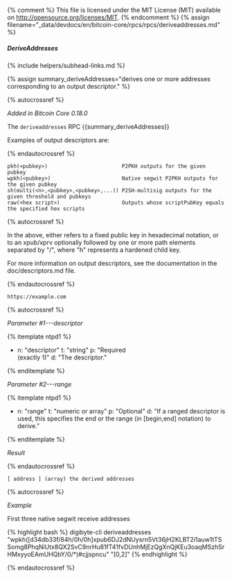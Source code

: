 {% comment %}
This file is licensed under the MIT License (MIT) available on
http://opensource.org/licenses/MIT.
{% endcomment %}
{% assign filename="_data/devdocs/en/bitcoin-core/rpcs/rpcs/deriveaddresses.md" %}

##### DeriveAddresses
{% include helpers/subhead-links.md %}

{% assign summary_deriveAddresses="derives one or more addresses corresponding to an output descriptor." %}

{% autocrossref %}

*Added in Bitcoin Core 0.18.0*

The `deriveaddresses` RPC {{summary_deriveAddresses}}

Examples of output descriptors are:

{% endautocrossref %}

    pkh(<pubkey>)                        P2PKH outputs for the given pubkey
    wpkh(<pubkey>)                       Native segwit P2PKH outputs for the given pubkey
    sh(multi(<n>,<pubkey>,<pubkey>,...)) P2SH-multisig outputs for the given threshold and pubkeys
    raw(<hex script>)                    Outputs whose scriptPubKey equals the specified hex scripts

{% autocrossref %}

In the above, <pubkey> either refers to a fixed public key in hexadecimal notation, or to an xpub/xprv optionally followed by one
or more path elements separated by "/", where "h" represents a hardened child key.

For more information on output descriptors, see the documentation in the doc/descriptors.md file.

{% endautocrossref %}

    https://example.com

{% autocrossref %}

*Parameter #1---descriptor*

{% itemplate ntpd1 %}
- n: "descriptor"
  t: "string"
  p: "Required<br>(exactly 1)"
  d: "The descriptor."

{% enditemplate %}

*Parameter #2---range*

{% itemplate ntpd1 %}
- n: "range"
  t: "numeric or array"
  p: "Optional"
  d: "If a ranged descriptor is used, this specifies the end or the range (in [begin,end] notation) to derive."

{% enditemplate %}

*Result*

{% endautocrossref %}

    [ address ] (array) the derived addresses

{% autocrossref %}

*Example*

First three native segwit receive addresses

{% highlight bash %}
digibyte-cli deriveaddresses "wpkh([d34db33f/84h/0h/0h]xpub6DJ2dNUysrn5Vt36jH2KLBT2i1auw1tTSSomg8PhqNiUtx8QX2SvC9nrHu81fT41fvDUnhMjEzQgXnQjKEu3oaqMSzhSrHMxyyoEAmUHQbY/0/*)#cjjspncu" "[0,2]"
{% endhighlight %}

{% endautocrossref %}
